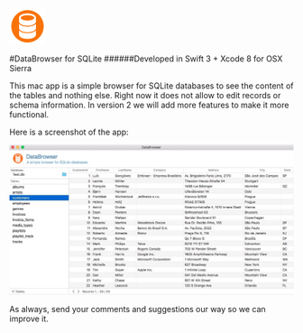 ![AppIcon](https://raw.githubusercontent.com/kuyawa/DataBrowser/master/Screenshots/AppIcon64.png)

#DataBrowser for SQLite
######Developed in Swift 3 + Xcode 8 for OSX Sierra

This mac app is a simple browser for SQLite databases to see the content of the tables and nothing else. Right now it does not allow to edit records or schema information. In version 2 we will add more features to make it more functional.

Here is a screenshot of the app:

![Screenshot](https://raw.githubusercontent.com/kuyawa/DataBrowser/master/Screenshots/DataBrowser.jpg)

As always, send your comments and suggestions our way so we can improve it.
